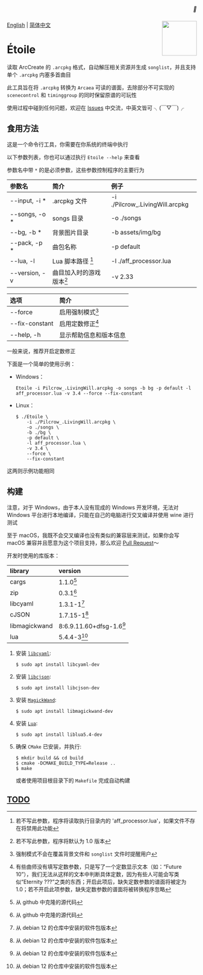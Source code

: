 <h5 align="right"> 💫 </h5>
<img width="92" height="92" src="https://arcaea.lowiro.com/img/11_icon.d91d4854.png" align="right" />

[English](./README.en.md) | [简体中文](./README.md)

# Étoile

读取 ArcCreate 的 `.arcpkg` 格式，自动解压相关资源并生成 `songlist`，并且支持单个 `.arcpkg` 内塞多首曲目

此工具旨在将 `.arcpkg` 转换为 `Arcaea` 可读的谱面，去除部分不可实现的 `scenecontrol` 和 `timinggroup` 的同时保留原谱的可玩性

使用过程中碰到任何问题，欢迎在 [Issues](https://github.com/freeze-dolphin/Etoile/issues) 中交流，中英文皆可 ╮(￣▽￣)╭

## 食用方法

这是一个命令行工具，你需要在你系统的终端中执行

以下参数列表，你也可以通过执行 `Etoile --help` 来查看

参数名中带 `*` 的是必须参数，这些参数控制程序的主要行为

| 参数名           | 简介             | 例子                              |
|:--------------|:---------------|:--------------------------------|
| --input, -i * | .arcpkg 文件     | -i ./Pilcrow_.LivingWill.arcpkg |
| --songs, -o * | songs 目录       | -o ./songs                      |
| --bg, -b *    | 背景图片目录         | -b assets/img/bg                |
| --pack, -p *  | 曲包名称           | -p default                      |
| --lua, -l     | Lua 脚本路径 [^1]  | -l ./aff_processor.lua          |
| --version, -v | 曲目加入时的游戏版本[^2] | -v 2.33                         |

| 选项             | 简介          |
|:---------------|:------------|
| --force        | 启用强制模式[^3]  |
| --fix-constant | 启用定数修正[^4]  |
| --help, -h     | 显示帮助信息和版本信息 |

一般来说，推荐开启定数修正

下面是一个简单的使用示例：

- Windows：

    ```batch
    Etoile -i Pilcrow_.LivingWill.arcpkg -o songs -b bg -p default -l aff_processor.lua -v 3.4 --force --fix-constant
    ```

- Linux：

    ```shell
    $ ./Etoile \
        -i ./Pilcrow_.LivingWill.arcpkg \
        -o ./songs \
        -b ./bg \
        -p default \
        -l aff_processor.lua \
        -v 3.4 \
        --force \
        --fix-constant
    ```

这两则示例功能相同

[^1]: 若不写此参数，程序将读取执行目录内的 'aff_processor.lua'，如果文件不存在将禁用此功能

[^2]: 若不写此参数，程序将默认为 1.0 版本

[^3]: 强制模式不会在覆盖背景文件和 `songlist` 文件时提醒用户

[^4]: 有些曲师没有填写定数参数，只是写了一个定数显示文本（如：“Future 10”），我们无法从这样的文本中判断具体定数，因为有些人可能会写类似“Eternity
???”之类的东西；开启此项后，缺失定数参数的谱面将被定为
1.0；若不开启此项参数，缺失定数参数的谱面将被转换程序忽略

## 构建

注意，对于 Windows，由于本人没有现成的 Windows 开发环境，无法对 Windows 平台进行本地编译，只能在自己的电脑进行交叉编译并使用 wine 进行测试

至于 macOS，我既不会交叉编译也没有类似的兼容层来测试，如果你会写 macOS
兼容并且愿意为这个项目支持，那么欢迎 [Pull Request](https://github.com/freeze-dolphin/Etoile/pulls)～

开发时使用的库版本：

| library       | version                  |
|:--------------|:-------------------------|
| cargs         | 1.1.0[^5]                |
| zip           | 0.3.1[^5]                |
| libcyaml      | 1.3.1-1[^6]              |
| cJSON         | 1.7.15-1[^6]             |
| libmagickwand | 8:6.9.11.60+dfsg-1.6[^6] |
| lua           | 5.4.4-3[^6]              |

[^5]: 从 github 中克隆的源代码

[^6]: 从 debian 12 的仓库中安装的软件包版本

1. 安装 [`libcyaml`](https://github.com/tlsa/libcyaml):

   ```shell
   $ sudo apt install libcyaml-dev
   ```
2. 安装 [`libcjson`](https://github.com/DaveGamble/cJSON/):

   ```shell
   $ sudo apt install libcjson-dev
   ```
3. 安装 [`MagickWand`](http://www.imagemagick.org/script/magick-wand.php):

   ```shell
   $ sudo apt install libmagickwand-dev
   ```
4. 安装 [`Lua`](https://www.lua.org/):

   ```shell
   $ sudo apt install liblua5.4-dev
   ```
5. 确保 `CMake` 已安装，并执行:

   ```shell
   $ mkdir build && cd build
   $ cmake -DCMAKE_BUILD_TYPE=Release ..
   $ make
   ```

   或者使用项目根目录下的 `Makefile` 完成自动构建

## [TODO](./TODO.md)

